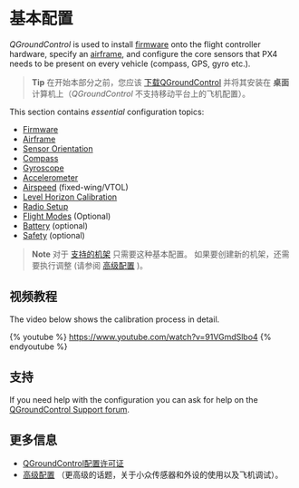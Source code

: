 # 基本配置

*QGroundControl* is used to install [firmware](../config/firmware.md) onto the flight controller hardware, specify an [airframe](../config/airframe.md), and configure the core sensors that PX4 needs to be present on every vehicle (compass, GPS, gyro etc.).

> **Tip** 在开始本部分之前，您应该 [下载QGroundControl](http://qgroundcontrol.com/downloads/) 并将其安装在 **桌面** 计算机上（*QGroundControl* 不支持移动平台上的飞机配置）。

This section contains *essential* configuration topics:

* [Firmware](../config/firmware.md)
* [Airframe](../config/airframe.md)
* [Sensor Orientation](../config/flight_controller_orientation.md)
* [Compass](../config/compass.md)
* [Gyroscope](../config/gyroscope.md)
* [Accelerometer](../config/accelerometer.md)
* [Airspeed](../config/airspeed.md) (fixed-wing/VTOL)
* [Level Horizon Calibration](../config/level_horizon_calibration.md)
* [Radio Setup](../config/radio.md)
* [Flight Modes](../config/flight_mode.md) (Optional)
* [Battery](../config/battery.md) (optional)
* [Safety](../config/safety.md) (optional)

> **Note** 对于 [支持的机架](../config/airframe.md) 只需要这种基本配置。 如果要创建新的机架，还需要执行调整 (请参阅 [高级配置](../advanced_config/README.md) )。

## 视频教程

The video below shows the calibration process in detail.

{% youtube %} https://www.youtube.com/watch?v=91VGmdSlbo4 {% endyoutube %}

## 支持

If you need help with the configuration you can ask for help on the [QGroundControl Support forum](http://discuss.px4.io/c/qgroundcontrol/qgroundcontrol-usage).

## 更多信息

* [QGroundControl配置许可证](https://docs.qgroundcontrol.com/en/SetupView/SetupView.html)
* [高级配置](../advanced_config/README.md) （更高级的话题，关于小众传感器和外设的使用以及飞机调试）。